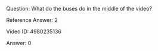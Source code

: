 Question: What do the buses do in the middle of the video?

Reference Answer: 2

Video ID: 4980235136

Answer: 0

